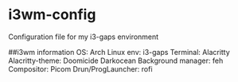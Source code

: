 # i3wm-config
Configuration file for my i3-gaps environment

##i3wm information
OS: Arch Linux
env: i3-gaps
Terminal: Alacritty
Alacritty-theme: Doomicide Darkocean
Background manager: feh
Compositor: Picom
Drun/ProgLauncher: rofi

